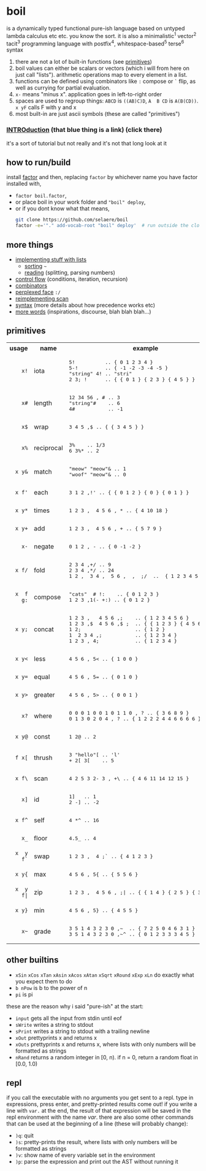 # boil
is a dynamically typed functional pure-ish language based on untyped lambda calculus etc etc. you know the sort. it is also a minimalistic<sup>1</sup> vector<sup>2</sup> tacit<sup>3</sup> programming language with postfix<sup>4</sup>, whitespace-based<sup>5</sup> terse<sup>6</sup> syntax

1. there are not a lot of built-in functions (see [primitives](#primitives))
2. boil values can either be scalars or vectors (which i will from here on just call "lists"). arithmetic operations map to every element in a list.
3. functions can be defined using combinators like `:` compose or `` ` `` flip, as well as currying for partial evaluation.
4. `x-` means "minus x". application goes in left-to-right order
5. spaces are used to regroup things: `ABCD` is `((AB)C)D`, `A  B CD` is `A(B(CD))`. `x yF` calls F with y and x
6. most built-in are just ascii symbols (these are called "primitives")

### [INTROduction](doc/introduction.md) (that blue thing is a link) (click there)
it's a sort of tutorial but not really and it's not that long look at it
## how to run/build
install [factor](https://factorcode.org) and then, replacing `factor` by whichever name you have factor installed with,
* `factor boil.factor`,
* or place boil in your work folder and `"boil" deploy`,
* or if you dont know what that means,
  ```sh
  git clone https://github.com/selaere/boil
  factor -e='"." add-vocab-root "boil" deploy'  # run outside the cloned repo
  ```

## more things
* [implementing stuff with lists](doc/rearranging_lists.md)
  * [sorting](doc/sorting.md) `~`
  * [reading](doc/reading.md) (splitting, parsing numbers)
* [control flow](doc/control_flow.md) (conditions, iteration, recursion)
* [combinators](doc/combinators.md)
* [perplexed face](doc/perplexed_face.md) `:/`
* [reimplementing scan](doc/reimplementing_scan.md)
* [syntax](doc/syntax.md) (more details about how precedence works etc)
* [more words](doc/more_words.md) (inspirations, discourse, blah blah blah...)

## primitives
<table><tr></tr>
<tr><th>usage</th><th>name</th><th>example</th></tr>
<tr>
<td align="right"><code>x!</code></td>
<td>iota</td>
<td><pre>
5!          .. { 0 1 2 3 4 }
5-!         .. { -1 -2 -3 -4 -5 }
"string" 4! .. "stri"
2 3; !      .. { { 0 1 } { 2 3 } { 4 5 } }
</pre></td></tr><tr></tr>
<tr>
<td align="right"><code>x#</code></td>
<td>length</td>
<td><pre>
12 34 56 , # .. 3
"string"#    .. 6
4#           .. -1
</pre></td></tr><tr></tr>
<tr>
<td align="right"><code>x$</code></td>
<td>wrap</td>
<td><pre>
3 4 5 ,$ .. { { 3 4 5 } }
</pre></td></tr><tr></tr>
<tr>
<td align="right"><code>x%</code></td>
<td>reciprocal</td>
<td><pre>
3%    .. 1/3
6 3%* .. 2
</pre></td></tr><tr></tr>
<tr>
<td align="right"><code>x y&</code></td>
<td>match</td>
<td><pre>
"meow" "meow"& .. 1
"woof" "meow"& .. 0
</pre></td></tr><tr></tr>
<tr>
<td align="right"><code>x f'</code></td>
<td>each</td>
<td><pre>
3 1 2 ,!' .. { { 0 1 2 } { 0 } { 0 1 } }
</pre></td></tr><tr></tr>
<tr>
<td align="right"><code>x y*</code></td>
<td>times</td>
<td><pre>
1 2 3 ,  4 5 6 , * .. { 4 10 18 }
</pre></td></tr><tr></tr>
<tr>
<td align="right"><code>x y+</code></td>
<td>add</td>
<td><pre>
1 2 3 ,  4 5 6 , + .. { 5 7 9 }
</pre></td></tr><tr></tr>
<tr>
<td align="right"><code>x-</code></td>
<td>negate</td>
<td><pre>
0 1 2 , - .. { 0 -1 -2 }
</pre></td></tr><tr></tr>
<tr>
<td align="right"><code>x f/</code></td>
<td>fold</td>
<td><pre>
2 3 4 ,+/ .. 9
2 3 4 ,*/ .. 24
1 2 ,  3 4 ,  5 6 ,  ,  ;/  ..  { 1 2 3 4 5 6 }
</pre></td></tr><tr></tr>
<tr>
<td align="right"><code>x  f g:</code></td>
<td>compose</td>
<td><pre>
"cats"  # !:    .. { 0 1 2 3 }
1 2 3 ,1(- +:) .. { 0 1 2 }
</pre></td></tr><tr></tr>
<tr>
<td align="right"><code>x y;</code></td>
<td>concat</td>
<td><pre>
1 2 3 ,   4 5 6 ,;    .. { 1 2 3 4 5 6 }
1 2 3 ,$  4 5 6 ,$ ;  .. { { 1 2 3 } { 4 5 6 } }
1 2;                  .. { 1 2 }
1  2 3 4 ,;           .. { 1 2 3 4 }
1 2 3 , 4;            .. { 1 2 3 4 }
</pre></td></tr><tr></tr>
<tr>
<td align="right"><code>x y&lt;</code></td>
<td>less</td>
<td><pre>
4 5 6 , 5< .. { 1 0 0 }
</pre></td></tr><tr></tr>
<tr>
<td align="right"><code>x y=</code></td>
<td>equal</td>
<td><pre>
4 5 6 , 5= .. { 0 1 0 }
</pre></td></tr><tr></tr>
<tr>
<td align="right"><code>x y></code></td>
<td>greater</td>
<td><pre>
4 5 6 , 5> .. { 0 0 1 }
</pre></td></tr><tr></tr>
<tr>
<td align="right"><code>x?</code></td>
<td>where</td>
<td><pre>
0 0 0 1 0 0 1 0 1 1 0 , ? .. { 3 6 8 9 }
0 1 3 0 2 0 4 , ? .. { 1 2 2 2 4 4 6 6 6 6 }
</pre></td></tr><tr></tr>
<tr>
<td align="right"><code>x y@</code></td>
<td>const</td>
<td><pre>
1 2@ .. 2
</pre></td></tr><tr></tr>
<tr>
<td align="right"><code>f x[</code></td>
<td>thrush</td>
<td><pre>
3 "hello"[ .. 'l'
+ 2[ 3[    .. 5
</pre></td></tr><tr></tr>
<tr>
<td align="right"><code>x f\</code></td>
<td>scan</td>
<td><pre>
4 2 5 3 2- 3 , +\ .. { 4 6 11 14 12 15 }
</pre></td></tr><tr></tr>
<tr>
<td align="right"><code>x]</code></td>
<td>id</td>
<td><pre>
1]   .. 1
2 -] .. -2
</pre></td></tr><tr></tr>
<tr>
<td align="right"><code>x f^</code></td>
<td>self</td>
<td><pre>
4 *^ .. 16
</pre></td></tr><tr></tr>
<tr>
<td align="right"><code>x_</code></td>
<td>floor</td>
<td><pre>
4.5_ .. 4
</pre></td></tr><tr></tr>
<tr>
<td align="right"><code>x  y f`</code></td>
<td>swap</td>
<td><pre>
1 2 3 ,  4 ;` .. { 4 1 2 3 }
</pre></td></tr><tr></tr>
<tr>
<td align="right"><code>x y{</code></td>
<td>max</td>
<td><pre>
4 5 6 , 5{ .. { 5 5 6 }
</pre></td></tr><tr></tr>
<tr>
<td align="right"><code>x  y f|</code></td>
<td>zip</td>
<td><pre>
1 2 3 ,  4 5 6 , ;| .. { { 1 4 } { 2 5 } { 3 6 } } 
</pre></td></tr><tr></tr>
<tr>
<td align="right"><code>x y}</code></td>
<td>min</td>
<td><pre>
4 5 6 , 5} .. { 4 5 5 }
</pre></td></tr><tr></tr>
<tr>
<td align="right"><code>x~</code></td>
<td>grade</td>
<td>
<pre>
3 5 1 4 3 2 3 0 ,~  .. { 7 2 5 0 4 6 3 1 }
3 5 1 4 3 2 3 0 ,~^ .. { 0 1 2 3 3 3 4 5 }</pre>
</td>
</table>

## other builtins

* `xSin` `xCos` `xTan` `xAsin` `xAcos` `xAtan` `xSqrt` `xRound` `xExp` `xLn` do exactly what you expect them to do
* `b nPow` is b to the power of n
* `pi` is pi

these are the reason why i said "pure-ish" at the start:
* `input` gets all the input from stdin until eof
* `sWrite` writes a string to stdout
* `sPrint` writes a string to stdout with a trailing newline
* `xOut` prettyprints x and returns x
* `xOuts` prettyprints x and returns x, where lists with only numbers will be formatted as strings
* `nRand` returns a random integer in [0, n). if n = 0, return a random float in [0.0, 1.0)

## repl

if you call the executable with no arguments you get sent to a repl. type in expressions, press enter, and pretty-printed results come out! if you write a line with `var.` at the end, the result of that expression will be saved in the repl environment with the name _var_. there are also some other commands that can be used at the beginning of a line (these will probably change):
* `)q`: quit
* `)s`: pretty-prints the result, where lists with only numbers will be formatted as strings
* `)v`: show name of every variable set in the environment
* `)p`: parse the expression and print out the AST without running it

